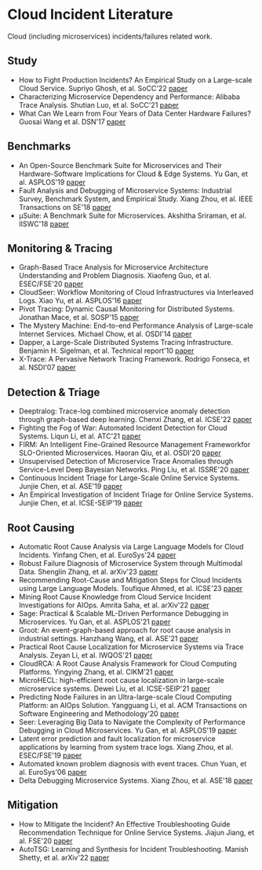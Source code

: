 # Cloud Incident Literature
Cloud (including microservices) incidents/failures related work.


## Study
- How to Fight Production Incidents? An Empirical Study on a Large-scale Cloud Service. Supriyo Ghosh, et al. SoCC'22 [paper](https://dl.acm.org/doi/pdf/10.1145/3542929.3563482)
- Characterizing Microservice Dependency and Performance: Alibaba Trace Analysis. Shutian Luo, et al. SoCC'21 [paper](https://dl.acm.org/doi/10.1145/3472883.3487003)
- What Can We Learn from Four Years of Data Center Hardware Failures? Guosai Wang et al. DSN'17 [paper](https://people.iiis.tsinghua.edu.cn/~weixu/Krvdro9c/dsn17-wang.pdf)

## Benchmarks
- An Open-Source Benchmark Suite for Microservices and Their Hardware-Software Implications for Cloud & Edge Systems. Yu Gan, et al. ASPLOS'19 [paper](https://gy1005.github.io/publication/2019.asplos.deathstarbench/2019.asplos.deathstarbench.pdf)
- Fault Analysis and Debugging of Microservice Systems: Industrial Survey, Benchmark System, and Empirical Study. Xiang Zhou, et al. IEEE Transactions on SE'18 [paper](https://ieeexplore.ieee.org/document/8580420)
- µSuite: A Benchmark Suite for Microservices. Akshitha Sriraman, et al. IISWC'18 [paper](https://akshithasriraman.eecs.umich.edu/pubs/IISWC2018-%CE%BCSuite-preprint.pdf)
  
## Monitoring & Tracing
- Graph-Based Trace Analysis for Microservice Architecture Understanding and Problem Diagnosis. Xiaofeng Guo, et al. ESEC/FSE'20 [paper](https://dl.acm.org/doi/pdf/10.1145/3368089.3417066) 
- CloudSeer: Workflow Monitoring of Cloud Infrastructures via Interleaved Logs. Xiao Yu, et al. ASPLOS'16 [paper](https://dl.acm.org/doi/10.1145/2872362.2872407)
- Pivot Tracing: Dynamic Causal Monitoring for Distributed Systems. Jonathan Mace, et al. SOSP'15 [paper](https://dl.acm.org/doi/10.1145/2815400.2815415)
- The Mystery Machine: End-to-end Performance Analysis of Large-scale Internet Services. Michael Chow, et al. OSDI'14 [paper](https://dl.acm.org/doi/10.1145/2872362.2872407)
- Dapper, a Large-Scale Distributed Systems Tracing Infrastructure. Benjamin H. Sigelman, et al. Technical report'10 [paper](https://static.googleusercontent.com/media/research.google.com/en//archive/papers/dapper-2010-1.pdf)
- X-Trace: A Pervasive Network Tracing Framework. Rodrigo Fonseca, et al. NSDI'07 [paper](https://www.usenix.org/legacy/event/nsdi07/tech/full_papers/fonseca/fonseca.pdf)


## Detection & Triage
- Deeptralog: Trace-log combined microservice anomaly detection through graph-based deep learning. Chenxi Zhang, et al. ICSE'22 [paper](https://cspengxin.github.io/publications/icse22-DeepTraLog.pdf) 
- Fighting the Fog of War: Automated Incident Detection for Cloud Systems. Liqun Li, et al. ATC'21 [paper](https://www.usenix.org/system/files/atc21-li-liqun.pdf)
- FIRM: An Intelligent Fine-Grained Resource Management Frameworkfor SLO-Oriented Microservices. Haoran Qiu, et al. OSDI'20 [paper](https://dl.acm.org/doi/pdf/10.5555/3488766.3488812)
- Unsupervised Detection of Microservice Trace Anomalies through Service-Level Deep Bayesian Networks. Ping Liu, et al. ISSRE'20 [paper](https://netman.aiops.org/wp-content/uploads/2020/09/%E5%88%98%E5%B9%B3issre.pdf)
- Continuous Incident Triage for Large-Scale Online Service Systems. Junjie Chen, et al. ASE'19 [paper](http://hongyujohn.github.io/ASE19b.pdf)
- An Empirical Investigation of Incident Triage for Online Service Systems. Junjie Chen, et al. ICSE-SEIP'19 [paper](https://netman.aiops.org/~peidan/ANM2021/12.IncidentManagement/LectureCoverage/2019ICSE_An%20Empirical%20Investigation%20of%20Incident%20Triage%20for%20Online%20Service%20Systems.pdf)


## Root Causing
- Automatic Root Cause Analysis via Large Language Models for Cloud Incidents. Yinfang Chen, et al. EuroSys'24 [paper](https://yinfangchen.github.io/assets/pdf/rcacopilot_paper.pdf)
- Robust Failure Diagnosis of Microservice System through Multimodal Data. Shenglin Zhang, et al. arXiv'23 [paper](https://arxiv.org/pdf/2302.10512.pdf)
- Recommending Root-Cause and Mitigation Steps for Cloud Incidents using Large Language Models. Toufique Ahmed, et al. ICSE'23 [paper](https://arxiv.org/pdf/2301.03797.pdf)
- Mining Root Cause Knowledge from Cloud Service Incident Investigations for AIOps. Amrita Saha, et al. arXiv'22 [paper](https://arxiv.org/pdf/2204.11598.pdf)
- Sage: Practical & Scalable ML-Driven Performance Debugging in Microservices. Yu Gan, et al. ASPLOS'21 [paper](https://gy1005.github.io/publication/2021.asplos.sage/2021.asplos.sage.pdf)
- Groot: An event-graph-based approach for root cause analysis in industrial settings. Hanzhang Wang, et al. ASE'21 [paper](https://dl.acm.org/doi/abs/10.1109/ASE51524.2021.9678708)
- Practical Root Cause Localization for Microservice Systems via Trace Analysis. Zeyan Li, et al. IWQOS'21 [paper](https://netman.aiops.org/wp-content/uploads/2021/05/1570705191.pdf)
- CloudRCA: A Root Cause Analysis Framework for Cloud Computing Platforms. Yingying Zhang, et al. CIKM'21 [paper](https://arxiv.org/pdf/2111.03753.pdf)
- MicroHECL: high-efficient root cause localization in large-scale microservice systems. Dewei Liu, et al. ICSE-SEIP'21 [paper](https://dl.acm.org/doi/10.1109/ICSE-SEIP52600.2021.00043)
- Predicting Node Failures in an Ultra-large-scale Cloud Computing Platform: an AIOps Solution. Yangguang Li, et al. ACM Transactions on Software Engineering and Methodology'20 [paper](https://www.hengli.org/pdf/Li2020NodeFailurePrediction.pdf)
- Seer: Leveraging Big Data to Navigate the Complexity of Performance Debugging in Cloud Microservices. Yu Gan, et al. ASPLOS'19 [paper](https://www.csl.cornell.edu/~delimitrou/papers/2019.asplos.seer.pdf)
- Latent error prediction and fault localization for microservice applications by learning from system trace logs. Xiang Zhou, et al. ESEC/FSE'19 [paper](https://dl.acm.org/doi/10.1145/3338906.3338961)
- Automated known problem diagnosis with event traces. Chun Yuan, et al. EuroSys'06 [paper](https://dl.acm.org/doi/10.1145/1217935.1217972)
- Delta Debugging Microservice Systems. Xiang Zhou, et al. ASE'18 [paper](https://cspengxin.github.io/publications/ase18-debugmicroservice.pdf)


## Mitigation
- How to Mitigate the Incident? An Effective Troubleshooting Guide Recommendation Technique for Online Service Systems. Jiajun Jiang, et al. FSE'20 [paper](https://xgdsmileboy.github.io/files/paper/deeprmd-fse20.pdf)
- AutoTSG: Learning and Synthesis for Incident Troubleshooting. Manish Shetty, et al. arXiv'22 [paper](https://arxiv.org/pdf/2205.13457.pdf)


<!-- ## Learning-based
### Literature
- Effective Bug Triage Based on Historical Bug-Fix Information
 -->
